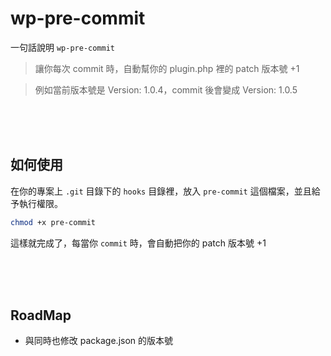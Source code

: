 # wp-pre-commit

一句話說明 `wp-pre-commit`

> 讓你每次 commit 時，自動幫你的 plugin.php 裡的 patch 版本號 +1

> 例如當前版本號是 Version: 1.0.4，commit 後會變成 Version: 1.0.5

<br><br><br>

## 如何使用

在你的專案上 `.git` 目錄下的 `hooks` 目錄裡，放入 `pre-commit` 這個檔案，並且給予執行權限。

```sh
chmod +x pre-commit
```

這樣就完成了，每當你 `commit` 時，會自動把你的 patch 版本號 +1

<br><br><br>

## RoadMap

- 與同時也修改 package.json 的版本號
